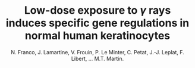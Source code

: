 ---
author: N. Franco, J. Lamartine, V. Frouin, P. Le Minter, C. Petat, J.-J. Leplat, F. Libert, ... M.T. Martin.
title: Low-dose exposure to $\gamma$ rays induces specific gene regulations in normal human keratinocytes
journal: Radiation Research
year: 2005
type: article
doi: 10.1667/RR3391
volume: 163
number: 6
---